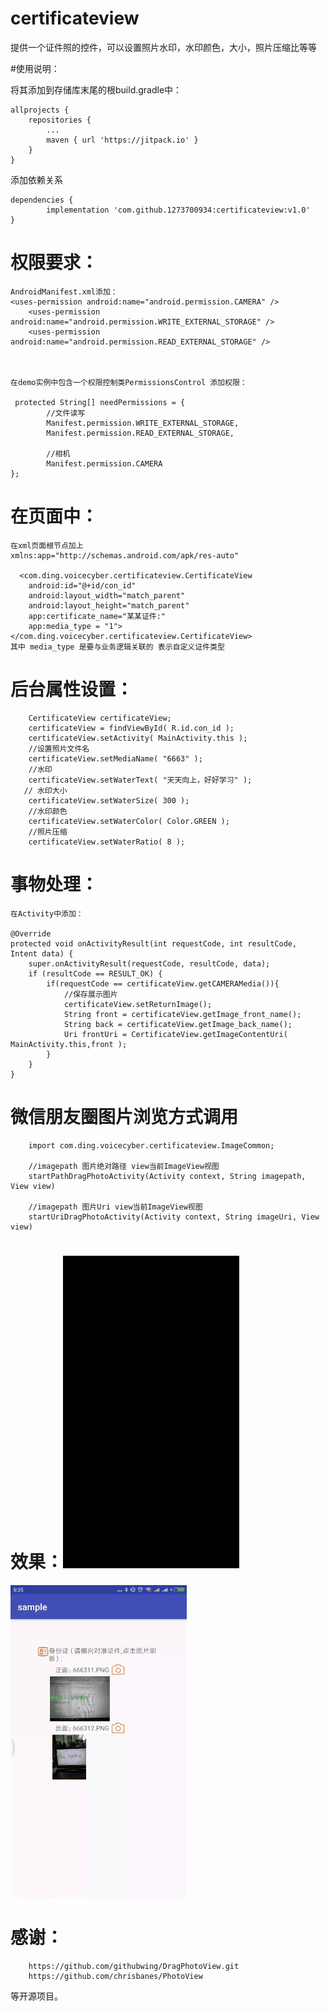 # certificateview
提供一个证件照的控件，可以设置照片水印，水印颜色，大小，照片压缩比等等

#使用说明：

将其添加到存储库末尾的根build.gradle中：

	allprojects {
		repositories {
			...
			maven { url 'https://jitpack.io' }
		}
	}
添加依赖关系

	dependencies {
	        implementation 'com.github.1273700934:certificateview:v1.0'
	}
	
		
  
  
# 权限要求：
  	
	
	AndroidManifest.xml添加：
	<uses-permission android:name="android.permission.CAMERA" />
    	<uses-permission android:name="android.permission.WRITE_EXTERNAL_STORAGE" />
    	<uses-permission android:name="android.permission.READ_EXTERNAL_STORAGE" />
  
  	
	
	在demo实例中包含一个权限控制类PermissionsControl 添加权限：
	
  	 protected String[] needPermissions = {
            //文件读写
            Manifest.permission.WRITE_EXTERNAL_STORAGE,
            Manifest.permission.READ_EXTERNAL_STORAGE,

            //相机
            Manifest.permission.CAMERA
    };
  
  
# 在页面中：
  
 
 	在xml页面根节点加上
	xmlns:app="http://schemas.android.com/apk/res-auto"
	 
      <com.ding.voicecyber.certificateview.CertificateView
        android:id="@+id/con_id"
        android:layout_width="match_parent"
        android:layout_height="match_parent"
        app:certificate_name="某某证件:"
        app:media_type = "1">
    </com.ding.voicecyber.certificateview.CertificateView>
    其中 media_type 是要与业务逻辑关联的 表示自定义证件类型
        
# 后台属性设置：
 
 
     	CertificateView certificateView;
        certificateView = findViewById( R.id.con_id );
        certificateView.setActivity( MainActivity.this );
        //设置照片文件名
        certificateView.setMediaName( "6663" );
        //水印
        certificateView.setWaterText( "天天向上，好好学习" );
       // 水印大小
        certificateView.setWaterSize( 300 );
        //水印颜色
        certificateView.setWaterColor( Color.GREEN );
        //照片压缩
        certificateView.setWaterRatio( 8 );
	
	
# 事物处理：
	在Activity中添加：
 		
    @Override
    protected void onActivityResult(int requestCode, int resultCode, Intent data) {
        super.onActivityResult(requestCode, resultCode, data);
        if (resultCode == RESULT_OK) {
            if(requestCode == certificateView.getCAMERAMedia()){
                //保存展示图片
                certificateView.setReturnImage();
                String front = certificateView.getImage_front_name();
                String back = certificateView.getImage_back_name();
                Uri frontUri = CertificateView.getImageContentUri( MainActivity.this,front );
            }
        }
    }
	

# 微信朋友圈图片浏览方式调用

		import com.ding.voicecyber.certificateview.ImageCommon;
			
		//imagepath 图片绝对路径 view当前ImageView视图
		startPathDragPhotoActivity(Activity context, String imagepath, View view)
		
		//imagepath 图片Uri view当前ImageView视图
		startUriDragPhotoActivity(Activity context, String imageUri, View view)
	
	
	
# 效果：![image](https://github.com/1273700934/certificateview/blob/master/%E5%9B%BE%E5%83%8F/1.gif)


![image](https://github.com/1273700934/certificateview/blob/master/%E5%9B%BE%E5%83%8F/2.gif)


# 感谢：


		https://github.com/githubwing/DragPhotoView.git
		https://github.com/chrisbanes/PhotoView
等开源项目。

